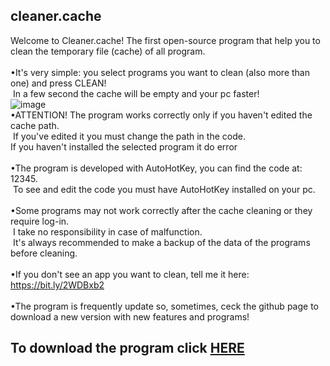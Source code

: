 ## cleaner.cache
Welcome to Cleaner.cache!
The first open-source program that help you to clean the temporary file (cache) of all program.<br>
<br>
•It's very simple: you select programs you want to clean (also more than one) and press CLEAN!<br>
 In a few second the cache will be empty and your pc faster!<br>
 ![image](https://user-images.githubusercontent.com/86716764/131656424-87b2585c-276a-46a2-b876-d545857847da.png)
 <br>
•ATTENTION! The program works correctly only if you haven't edited the cache path.<br>
 If you've edited it you must change the path in the code.<br>
 If you haven't installed the selected program it do error<br>
 <br>
•The program is developed with AutoHotKey, you can find the code at: 12345.<br>
 To see and edit the code you must have AutoHotKey installed on your pc.<br>
 <br>
•Some programs may not work correctly after the cache cleaning or they require log-in.<br>
 I take no responsibility in case of malfunction.<br>
 It's always recommended to make a backup of the data of the programs before cleaning.<br>
 <br>
•If you don't see an app you want to clean, tell me it here: https://bit.ly/2WDBxb2<br>
<br>
•The program is frequently update so, sometimes, ceck the github page to download a new version with new features and programs!<br>

## To download the program click [HERE](https://github.com/enricozoia/cleaner.cache/releases)

